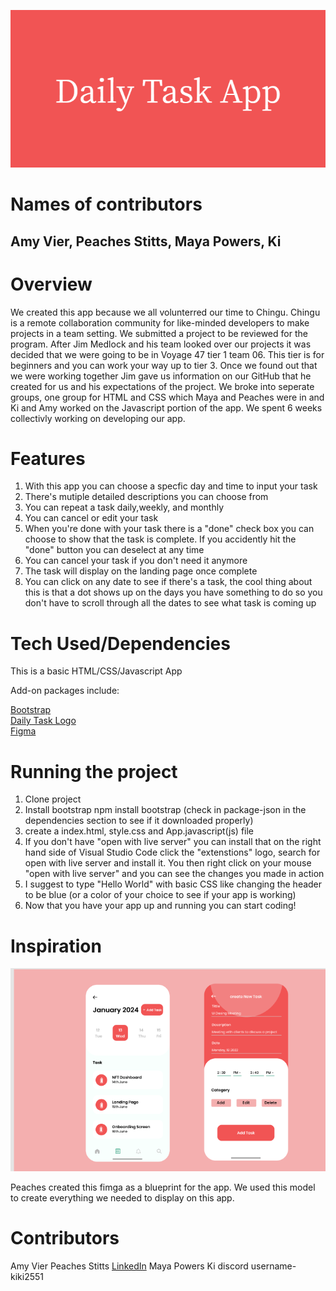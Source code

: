 ![](Image/Daily_Task_App.png)
# Names of contributors #
Amy Vier,
Peaches Stitts,
Maya Powers,
Ki 
-----------------------------------------------------------------------------------------
# Overview #

 We created this app because we all volunterred our time to Chingu. Chingu is a remote collaboration community for like-minded developers to make projects in a team setting. We submitted a project to be reviewed for the program. After Jim Medlock and his team looked over our projects it was decided that we were going to be in Voyage 47 tier 1 team 06. This tier is for beginners and you can work your way up to tier 3. Once we found out that we were working together Jim gave us information on our GitHub that he created for us and his expectations of the project. We broke into seperate groups, one group for HTML and CSS which Maya and Peaches were in and Ki and Amy worked on the Javascript portion of the app. We spent 6 weeks collectivly working on developing our app.


# Features #

1. With this app you can choose a specfic day and time to input your task<br>
2. There's mutiple detailed descriptions you can choose from<br>
3. You can repeat a task daily,weekly, and monthly<br>
4. You can cancel or edit your task<br>
5. When you're done with your task there is a "done" check box you can choose to show that the task is complete. If you accidently hit the "done" button you can deselect at any time <br>
6. You can cancel your task if you don't need it anymore<br>
7. The task will display on the landing page once complete <br>
8. You can click on any date to see if there's a task, the cool thing about this is that a dot shows up on the days you have something to do so you don't have to scroll through all the dates to see what task is coming up <br>


# Tech Used/Dependencies #
This is a basic HTML/CSS/Javascript App

Add-on packages include:

[Bootstrap](https://getbootstrap.com/docs/4.0/getting-started/introduction/) <br>
[Daily Task Logo](https://banner.godori.dev/) <br>
[Figma](https://www.figma.com/)

# Running the project #


1. Clone project<br>
2. Install bootstrap npm install bootstrap (check in package-json in the dependencies section to see if it downloaded properly) <br>
3. create a index.html, style.css and App.javascript(js) file<br>
4. If you don't have "open with live server" you can install that on the right hand side of Visual Studio Code click the "extenstions" logo, search for open with live server and install it. You then right click on your mouse "open with live server" and you can see the changes you made in action <br>
5. I suggest to type "Hello World" with basic CSS like changing the header to be blue (or a color of your choice to see if your app is working)<br>
6. Now that you have your app up and running you can start coding!<br>

# Inspiration #

![Figma prototype](Image/figma.png)

Peaches created this fimga as a blueprint for the app. We used this model to create everything we needed to display on this app.

# Contributors #

Amy Vier
Peaches Stitts [LinkedIn](https://www.linkedin.com/in/chawntel-stitts-143780157/)
Maya Powers
Ki discord username- kiki2551


